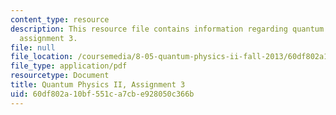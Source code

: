 ```yaml
---
content_type: resource
description: This resource file contains information regarding quantum physics II,
  assignment 3.
file: null
file_location: /coursemedia/8-05-quantum-physics-ii-fall-2013/60df802a10bf551ca7cbe928050c366b_MIT8_05F13_ps3.pdf
file_type: application/pdf
resourcetype: Document
title: Quantum Physics II, Assignment 3
uid: 60df802a-10bf-551c-a7cb-e928050c366b
---
```

